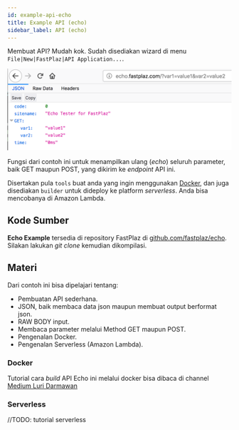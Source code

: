 ```yaml
---
id: example-api-echo
title: Example API (echo)
sidebar_label: API (echo)
---
```


Membuat API? Mudah kok. Sudah disediakan wizard di menu <br>`File|New|FastPlaz|API Application...`.

![echo](/img/example/api-echo-01.png)

Fungsi dari contoh ini untuk menampilkan ulang (_echo_) seluruh parameter, baik GET maupun POST, yang dikirim ke _endpoint_ API ini.

Disertakan pula `tools` buat anda yang ingin menggunakan [Docker](https://www.docker.com/), dan juga disediakan `builder` untuk dideploy ke platform _serverless_. Anda bisa mencobanya di Amazon Lambda.

## Kode Sumber

**Echo Example** tersedia di repository FastPlaz di [github.com/fastplaz/echo](https://github.com/fastplaz/echo). Silakan lakukan _git clone_ kemudian dikompilasi.

## Materi

Dari contoh ini bisa dipelajari tentang:

- Pembuatan API sederhana.
- JSON, baik membaca data json maupun membuat output berformat json.
- RAW BODY input.
- Membaca parameter melalui Method GET maupun POST.
- Pengenalan Docker.
- Pengenalan Serverless (Amazon Lambda).

### Docker

Tutorial cara _build_ API Echo ini melalui docker bisa dibaca di channel [Medium Luri Darmawan](https://medium.com/@luridarmawan/build-fastplaz-echo-project-with-docker-1271aea5f04d)

### Serverless

//TODO: tutorial serverless
